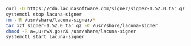 ﻿```sh
curl -O https://cdn.lacunasoftware.com/signer/signer-1.52.0.tar.gz
systemctl stop lacuna-signer
rm -fR /usr/share/lacuna-signer/*
tar xzf signer-1.52.0.tar.gz -C /usr/share/lacuna-signer
chmod -R a=,u+rwX,go+rX /usr/share/lacuna-signer
systemctl start lacuna-signer
```

